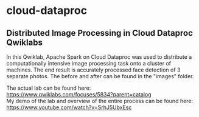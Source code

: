 # cloud-dataproc
<h2> Distributed Image Processing in Cloud Dataproc Qwiklabs </h2>
In this Qwiklab, Apache Spark on Cloud Dataproc was used to distribute a computationally intensive image processing task onto a cluster of machines. The end result is accurately processed face detection of 3 separate photos. The before and after can be found in the "images" folder.

The actual lab can be found here: https://www.qwiklabs.com/focuses/5834?parent=catalog <br>
My demo of the lab and overview of the entire process can be found here: https://www.youtube.com/watch?v=SrhJ5UbxEsc </br>
